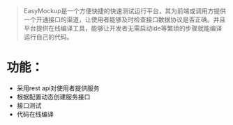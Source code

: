 
>EasyMockup是一个方便快捷的快速测试运行平台，其为前端或调用方提供一个开通接口的渠道，让使用者能够及时检查接口数据协议是否正确。并且平台提供在线编译工具，能够让开发者无需启动ide等繁琐的步骤就能编译运行自己的代码。

# 功能：
* 采用rest api对使用者提供服务
* 根据配置动态创建服务接口
* 接口测试
* 代码在线编译

